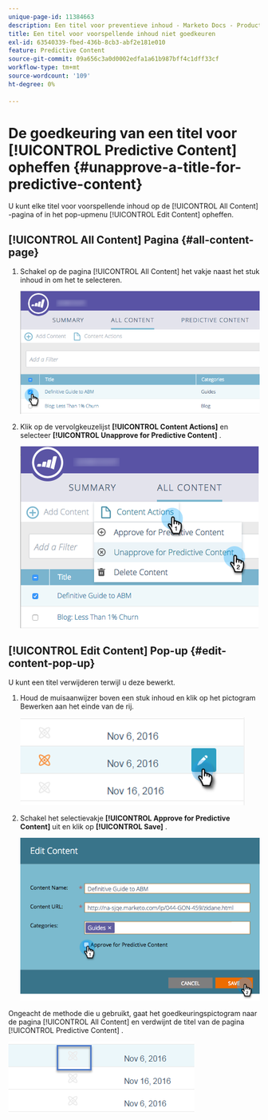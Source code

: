 ```yaml
---
unique-page-id: 11384663
description: Een titel voor preventieve inhoud - Marketo Docs - Productdocumentatie niet goedkeuren
title: Een titel voor voorspellende inhoud niet goedkeuren
exl-id: 63540339-fbed-436b-8cb3-abf2e181e010
feature: Predictive Content
source-git-commit: 09a656c3a0d0002edfa1a61b987bff4c1dff33cf
workflow-type: tm+mt
source-wordcount: '109'
ht-degree: 0%

---
```


# De goedkeuring van een titel voor [!UICONTROL Predictive Content] opheffen {#unapprove-a-title-for-predictive-content}

U kunt elke titel voor voorspellende inhoud op de [!UICONTROL All Content] -pagina of in het pop-upmenu [!UICONTROL Edit Content] opheffen.

## [!UICONTROL All Content] Pagina {#all-content-page}

1. Schakel op de pagina [!UICONTROL All Content] het vakje naast het stuk inhoud in om het te selecteren.

   ![](assets/image2017-10-3-9-3a18-3a38.png)

1. Klik op de vervolgkeuzelijst **[!UICONTROL Content Actions]** en selecteer **[!UICONTROL Unapprove for Predictive Content]** .

   ![](assets/image2017-10-3-9-3a19-3a20.png)

## [!UICONTROL Edit Content] Pop-up {#edit-content-pop-up}

U kunt een titel verwijderen terwijl u deze bewerkt.

1. Houd de muisaanwijzer boven een stuk inhoud en klik op het pictogram Bewerken aan het einde van de rij.

   ![](assets/click-icon-hand.png)

1. Schakel het selectievakje **[!UICONTROL Approve for Predictive Content]** uit en klik op **[!UICONTROL Save]** .

   ![](assets/image2017-10-3-9-3a20-3a17.png)

Ongeacht de methode die u gebruikt, gaat het goedkeuringspictogram naar de pagina [!UICONTROL All Content] en verdwijnt de titel van de pagina [!UICONTROL Predictive Content] .

![](assets/unapprove-content-no-icon.png)
